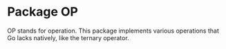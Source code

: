 # Package OP

OP stands for operation. This package implements various operations that Go lacks natively, like the ternary operator.
